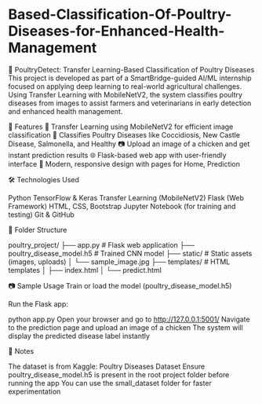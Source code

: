 # Based-Classification-Of-Poultry-Diseases-for-Enhanced-Health-Management
🐔 PoultryDetect: Transfer Learning-Based Classification of Poultry Diseases
This project is developed as part of a SmartBridge-guided AI/ML internship focused on applying deep learning to real-world agricultural challenges. Using Transfer Learning with MobileNetV2, the system classifies poultry diseases from images to assist farmers and veterinarians in early detection and enhanced health management.

🚀 Features
🧠 Transfer Learning using MobileNetV2 for efficient image classification
🐔 Classifies Poultry Diseases like Coccidiosis, New Castle Disease, Salmonella, and Healthy
📷 Upload an image of a chicken and get instant prediction results
🌐 Flask-based web app with user-friendly interface
🎨 Modern, responsive design with pages for Home, Prediction

🛠 Technologies Used

Python
TensorFlow & Keras
Transfer Learning (MobileNetV2)
Flask (Web Framework)
HTML, CSS, Bootstrap
Jupyter Notebook (for training and testing)
Git & GitHub

📁 Folder Structure

poultry_project/
├── app.py                       # Flask web application
├── poultry_disease_model.h5     # Trained CNN model
├── static/                      # Static assets (images, uploads)
│   └── sample_image.jpg
├── templates/                   # HTML templates
│   ├── index.html
│   └── predict.html

📷 Sample Usage
Train or load the model (poultry_disease_model.h5)

Run the Flask app:

python app.py
Open your browser and go to http://127.0.0.1:5001/
Navigate to the prediction page and upload an image of a chicken
The system will display the predicted disease label instantly

📌 Notes

The dataset is from Kaggle: Poultry Diseases Dataset
Ensure poultry_disease_model.h5 is present in the root project folder before running the app
You can use the small_dataset folder for faster experimentation


